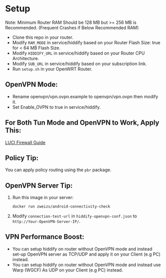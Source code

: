 # Setup
Note: Minimum Router RAM Should be 128 MB but >= 256 MB is Recommended. (Frequent Crashes if Below Recommended RAM)
- Clone this repo in your router.
- Modify `RAM_MODE` in service/hiddify based on your Router Flash Size: true for < 64 MB Flash Size.
- Modify `HIDDIFY_URL` in service/hiddify based on your Router CPU Architecture.
- Modify `SUB_URL` in service/hiddify based on your subscription link.
- Run `setup.sh` in your OpenWRT Router.

## OpenVPN Mode:
- Rename openvpn/vpn.ovpn.example to openvpn/vpn.ovpn then modify it.
- Set Enable_OVPN to true in service/hiddify.

## For Both Tun Mode and OpenVPN to Work, Apply This:
[LUCI Firewall Guide](https://openwrt.org/docs/guide-user/services/vpn/openvpn/client-luci#b_with_openwrt_1907_alternative_to_the_above_step_41)

## Policy Tip:
You can apply policy routing using the `pbr` package.

## OpenVPN Server Tip:
1. Run this image in your server:
   ```sh
   docker run zweizs/android-connectivity-check
   ```

2. Modify `connection-test-url` in `hiddify-openvpn-conf.json` to `http://Your-OpenVPN-Server-IP/`.

## VPN Performance Boost:
- You can setup hiddify on router without OpenVPN mode and instead set-up OpenVPN server as TCP/UDP and apply it on your Client (e.g PC) instead.
- You can setup hiddify on router without OpenVPN mode and instead use Warp (WGCF) As UDP on your Client (e.g PC) instead.
